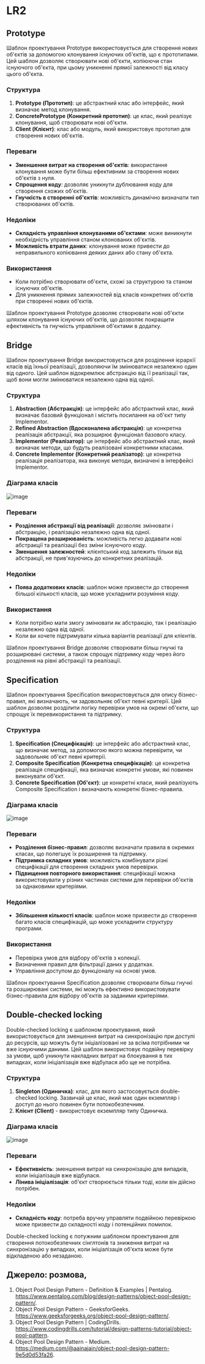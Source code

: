 # LR2

## Prototype

Шаблон проектування Prototype використовується для створення нових об'єктів за допомогою клонування існуючих об'єктів, що є прототипами. Цей шаблон дозволяє створювати нові об'єкти, копіюючи стан існуючого об'єкта, при цьому уникненні прямої залежності від класу цього об'єкта.

### Структура
1. **Prototype (Прототип)**: це абстрактний клас або інтерфейс, який визначає метод клонування.
2. **ConcretePrototype (Конкретний прототип)**: це клас, який реалізує клонування, щоб створювати нові об'єкти.
3. **Client (Клієнт)**: клас або модуль, який використовує прототип для створення нових об'єктів.

### Переваги
- **Зменшення витрат на створення об'єктів**: використання клонування може бути більш ефективним за створення нових об'єктів з нуля.
- **Спрощення коду**: дозволяє уникнути дублювання коду для створення схожих об'єктів.
- **Гнучкість в створенні об'єктів**: можливість динамічно визначати тип створюваних об'єктів.

### Недоліки
- **Складність управління клонуваними об'єктами**: може виникнути необхідність управління станом клонованих об'єктів.
- **Можливість втрати даних**: клонування може привести до неправильного копіювання деяких даних або стану об'єкта.

### Використання
- Коли потрібно створювати об'єкти, схожі за структурою та станом існуючих об'єктів.
- Для уникнення прямих залежностей від класів конкретних об'єктів при створенні нових об'єктів.

Шаблон проектування Prototype дозволяє створювати нові об'єкти шляхом клонування існуючих об'єктів, що дозволяє покращити ефективність та гнучкість управління об'єктами в додатку.

## Bridge
Шаблон проектування Bridge використовується для розділення ієрархії класів від їхньої реалізації, дозволяючи їм змінюватися незалежно один від одного. Цей шаблон відокремлює абстракцію від її реалізації так, щоб вони могли змінюватися незалежно одна від одної.

### Структура
1. **Abstraction (Абстракція)**: це інтерфейс або абстрактний клас, який визначає базовий функціонал і містить посилання на об'єкт типу Implementor.
2. **Refined Abstraction (Вдосконалена абстракція)**: це конкретна реалізація абстракції, яка розширює функціонал базового класу.
3. **Implementor (Реалізатор)**: це інтерфейс або абстрактний клас, який визначає методи, що будуть реалізовані конкретними класами.
4. **Concrete Implementor (Конкретний реалізатор)**: це конкретна реалізація реалізатора, яка виконує методи, визначені в інтерфейсі Implementor.

### Діаграма класів 
![image](https://github.com/batl64/Lr2_Net/blob/main/2.png?raw=true)

### Переваги
- **Розділення абстракції від реалізації**: дозволяє змінювати і абстракцію, і реалізацію незалежно одна від одної.
- **Покращена розширюваність**: можливість легко додавати нові абстракції та реалізації без зміни існуючого коду.
- **Зменшення залежностей**: клієнтський код залежить тільки від абстракції, не прив'язуючись до конкретних реалізацій.

### Недоліки
- **Поява додаткових класів**: шаблон може призвести до створення більшої кількості класів, що може ускладнити розуміння коду.

### Використання
- Коли потрібно мати змогу змінювати як абстракцію, так і реалізацію незалежно одна від одної.
- Коли ви хочете підтримувати кілька варіантів реалізації для клієнтів.

Шаблон проектування Bridge дозволяє створювати більш гнучкі та розширювані системи, а також спрощує підтримку коду через його розділення на рівні абстракції та реалізації.

## Specification
Шаблон проектування Specification використовується для опису бізнес-правил, які визначають, чи задовольняє об'єкт певні критерії. Цей шаблон дозволяє розділити логіку перевірки умов на окремі об'єкти, що спрощує їх перевикористання та підтримку.

### Структура
1. **Specification (Специфікація)**: це інтерфейс або абстрактний клас, що визначає метод, за допомогою якого можна перевірити, чи задовольняє об'єкт певні критерії.
2. **Composite Specification (Конкретна специфікація)**: це конкретна реалізація специфікації, яка визначає конкретні умови, які повинен виконувати об'єкт.
3. **Concrete Specification (Об'єкт)**:  це конкретні класи, який реалізують Composite Specification і визначають конкретні бізнес-правила.

### Діаграма класів 
![image](https://github.com/batl64/Lr2_Net/blob/main/3.png?raw=true)

### Переваги
- **Розділення бізнес-правил**: дозволяє визначати правила в окремих класах, що полегшує їх розширення та підтримку.
- **Підтримка складних умов**: можливість комбінувати різні специфікації для створення складних умов перевірки.
- **Підвищення повторного використання**: специфікації можна використовувати у різних частинах системи для перевірки об'єктів за однаковими критеріями.

### Недоліки
- **Збільшення кількості класів**: шаблон може призвести до створення багато класів специфікацій, що може ускладнити структуру програми.

### Використання
- Перевірка умов для відбору об'єктів з колекції.
- Визначення правил для фільтрації даних у додатках.
- Управління доступом до функціоналу на основі умов.

Шаблон проектування Specification дозволяє створювати більш гнучкі та розширювані системи, які можуть ефективно використовувати бізнес-правила для відбору об'єктів за заданими критеріями.

## Double-checked locking
Double-checked locking є шаблоном проектування, який використовується для зменшення витрат на синхронізацію при доступі до ресурсів, що можуть бути ініціалізовані не за всіма потрібними чи вже існуючими даними. Цей шаблон використовує подвійну перевірку за умови, щоб уникнути накладних витрат на блокування в тих випадках, коли ініціалізація вже відбулася або ще не потрібна.

### Структура
1. **Singleton (Одиничка)**: клас, для якого застосовується double-checked locking. Зазвичай це клас, який має один екземпляр і доступ до нього повинен бути потокобезпечним.
2. **Клієнт (Client)** - використовує екземпляр типу Одиничка.
### Діаграма класів 
![image](https://github.com/batl64/Lr2_Net/blob/main/4.png?raw=true)

### Переваги
- **Ефективність**: зменшення витрат на синхронізацію для випадків, коли ініціалізація вже відбулася.
- **Лінива ініціалізація**: об'єкт створюється тільки тоді, коли він дійсно потрібен.

### Недоліки
- **Складність коду**: потреба вручну управляти подвійною перевіркою може призвести до складності коду і потенційних помилок.

Double-checked locking є потужним шаблоном проектування для створення потокобезпечних сінглтонів та зниження витрат на синхронізацію у випадках, коли ініціалізація об'єкта може бути відкладеною або незаданою.



## Джерело: розмова,
1. Object Pool Design Pattern - Definition & Examples | Pentalog. https://www.pentalog.com/blog/design-patterns/object-pool-design-pattern/.
2. Object Pool Design Pattern - GeeksforGeeks. https://www.geeksforgeeks.org/object-pool-design-pattern/.
3. Object Pool Design Pattern | CodingDrills. https://www.codingdrills.com/tutorial/design-patterns-tutorial/object-pool-pattern.
4. Object Pool Design Pattern - Medium. https://medium.com/@aainajain/object-pool-design-pattern-9e5d0d53fa26.
